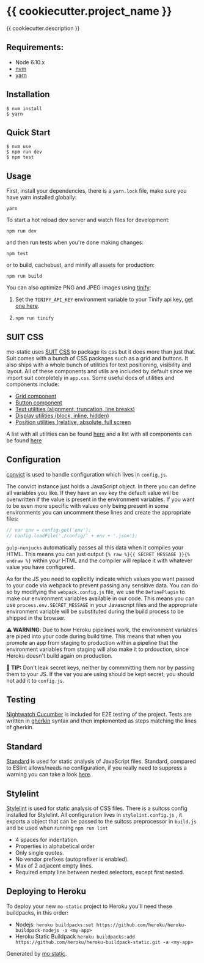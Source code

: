 # {{ cookiecutter.project_name }}

{{ cookiecutter.description }}


## Requirements:

- Node 6.10.x
- [nvm](https://github.com/creationix/nvm)
- [yarn](http://yarnpkg.com/)

## Installation

```
$ nvm install
$ yarn
```

## Quick Start

```
$ nvm use
$ npm run dev
$ npm test
```

## Usage

First, install your dependencies, there is a `yarn.lock` file, make sure you have yarn installed globally:

```
yarn
```

To start a hot reload dev server and watch files for development:

```
npm run dev
```

and then run tests when you're done making changes:

```
npm test
```

or to build, cachebust, and minify all assets for production:

```
npm run build
```

You can also optimize PNG and JPEG images using [tinify](https://www.npmjs.com/package/tinify):

1. Set the `TINIFY_API_KEY` environment variable to your Tinify api key, [get one here](https://tinypng.com/developers).

2. `npm run tinify`

## SUIT CSS

mo-static uses [SUIT CSS](https://suitcss.github.io/) to package its css but it does more than just that. Suit comes with a bunch of CSS packages such as a grid and buttons. It also ships with a whole bunch of utilities for text positioning, visibility and layout. All of these components and utils are included by default since we import suit completely in `app.css`. Some useful docs of utilities and components include:

- [Grid component](https://github.com/suitcss/components-grid/)
- [Button component](https://github.com/suitcss/components-button/)
- [Text utilities (alignment, truncation, line breaks) ](https://github.com/suitcss/utils-text)
- [Display utilities (block, inline, hidden)](https://github.com/suitcss/utils-display)
- [Position utilities (relative, absolute, full screen](https://github.com/suitcss/utils-position)

A list with all utilities can be found [here](https://github.com/suitcss/utils) and a list with all components can be found [here](https://github.com/suitcss/components)

## Configuration

[convict](https://github.com/mozilla/node-convict) is used to handle configuration which lives in `config.js`.

The convict instance just holds a JavaScript object. In there you can define all variables you like. If they have an `env` key the default value will be overwritten if the value is present in the environment variables. If you want to be even more specific with values only being present in some environments you can uncomment these lines and create the appropriate files:

```javascript
// var env = config.get('env');
// config.loadFile('./config/' + env + '.json');
```

`gulp-nunjucks` automatically passes all this data when it compiles your HTML. This means you can just output `{% raw %}{{ SECRET_MESSAGE }}{% endraw %}` within your HTML and the compiler will replace it with whatever value you have configured.

As for the JS you need to explicitly indicate which values you want passed to your code via webpack to prevent passing any sensitive data. You can do so by modifying the `webpack.config.js` file, we use the `DefinePlugin` to make our environment variables available in our code. This means you can use `process.env.SECRET_MESSAGE` in your Javascript files and the appropriate environment variable will be substituted during the build process to be shipped in the browser.

__⚠️ WARNING__: Due to how Heroku pipelines work, the environment variables are piped into your code during build time. This means that when you promote an app from staging to production within a pipeline that the environment variables from staging will also make it to prdouction, since Heroku doesn't build again on production.

__🔐 TIP:__ Don't leak secret keys, neither by commmitting them nor by passing them to your JS. If the var you are
using should be kept secret, you should not add it to `config.js`.

## Testing

[Nightwatch Cucumber](https://github.com/mucsi96/nightwatch-cucumber) is included for E2E testing of the project. Tests are written in [gherkin](https://github.com/cucumber/cucumber/wiki/Gherkin) syntax and then implemented as steps matching the lines of gherkin.

## Standard

[Standard](https://github.com/feross/standard) is used for static analysis of JavaScript files. Standard, compared to ESlint allows/needs no configuration, if you really need to suppress a warning you can take a look [here](https://github.com/feross/standard#how-do-i-hide-a-certain-warning).

## Stylelint

[Stylelint](https://github.com/stylelint/stylelint) is used for static analysis of CSS files. There is a suitcss config installed for Stylelint. All configuration lives in `stylelint.config.js` , it exports a object that can be passed to the suitcss preprocessor in `build.js` and be used when running `npm run lint`

* 4 spaces for indentation.
* Properties in alphabetical order
* Only single quotes.
* No vendor prefixes (autoprefixer is enabled).
* Max of 2 adjacent empty lines.
* Required empty line between nested selectors, except first nested.

## Deploying to Heroku
To deploy your new `mo-static` project to Heroku you'll need these buildpacks, in this order:

- Nodejs: `heroku buildpacks:set https://github.com/heroku/heroku-buildpack-nodejs -a <my-app>`
- Heroku Static Buildpack `heroku buildpacks:add https://github.com/heroku/heroku-buildpack-static.git -a <my-app>`



Generated by [mo static](https://github.com/istrategylabs/mo-static).